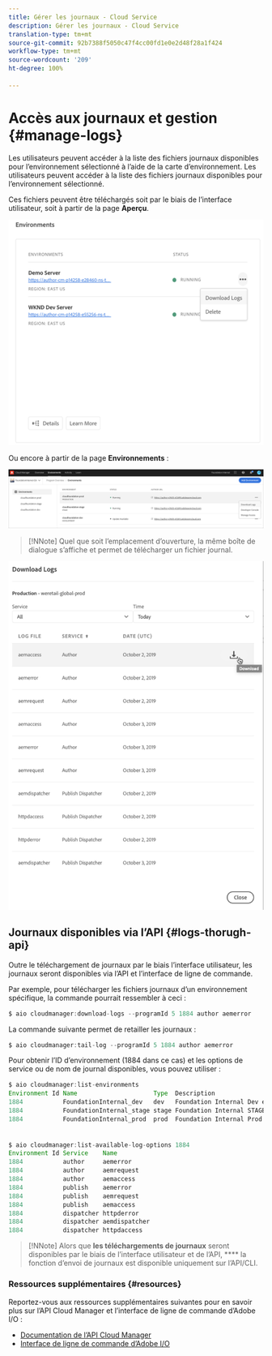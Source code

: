 ```yaml
---
title: Gérer les journaux - Cloud Service
description: Gérer les journaux - Cloud Service
translation-type: tm+mt
source-git-commit: 92b7388f5050c47f4cc00fd1e0e2d48f28a1f424
workflow-type: tm+mt
source-wordcount: '209'
ht-degree: 100%

---
```



# Accès aux journaux et gestion {#manage-logs}

Les utilisateurs peuvent accéder à la liste des fichiers journaux disponibles pour l’environnement sélectionné à l’aide de la carte d’environnement. Les utilisateurs peuvent accéder à la liste des fichiers journaux disponibles pour l’environnement sélectionné.

Ces fichiers peuvent être téléchargés soit par le biais de l’interface utilisateur, soit à partir de la page **Aperçu**.

![](assets/manage-logs1.png)

Ou encore à partir de la page **Environnements** :

![](assets/download-logs.png)

>[!NNote]
>Quel que soit l’emplacement d’ouverture, la même boîte de dialogue s’affiche et permet de télécharger un fichier journal.

![](assets/manage-logs3.png)


## Journaux disponibles via l’API {#logs-thorugh-api}

Outre le téléchargement de journaux par le biais l’interface utilisateur, les journaux seront disponibles via l’API et l’interface de ligne de commande.

Par exemple, pour télécharger les fichiers journaux d’un environnement spécifique, la commande pourrait ressembler à ceci :

```java
$ aio cloudmanager:download-logs --programId 5 1884 author aemerror
```

La commande suivante permet de retailler les journaux :

```java
$ aio cloudmanager:tail-log --programId 5 1884 author aemerror
```

Pour obtenir l’ID d’environnement (1884 dans ce cas) et les options de service ou de nom de journal disponibles, vous pouvez utiliser :

```java
$ aio cloudmanager:list-environments
Environment Id Name                     Type  Description                          
1884           FoundationInternal_dev   dev   Foundation Internal Dev environment  
1884           FoundationInternal_stage stage Foundation Internal STAGE environment
1884           FoundationInternal_prod  prod  Foundation Internal Prod environment
 
 
$ aio cloudmanager:list-available-log-options 1884
Environment Id Service    Name         
1884           author     aemerror     
1884           author     aemrequest   
1884           author     aemaccess    
1884           publish    aemerror     
1884           publish    aemrequest   
1884           publish    aemaccess    
1884           dispatcher httpderror   
1884           dispatcher aemdispatcher
1884           dispatcher httpdaccess
```

>[!NNote]
>Alors que **les téléchargements de journaux** seront disponibles par le biais de l’interface utilisateur et de l’API, **** la fonction d’envoi de journaux est disponible uniquement sur l’API/CLI.

### Ressources supplémentaires {#resources}

Reportez-vous aux ressources supplémentaires suivantes pour en savoir plus sur l’API Cloud Manager et l’interface de ligne de commande d’Adobe I/O :

* [Documentation de l’API Cloud Manager](https://www.adobe.io/apis/experiencecloud/cloud-manager/docs.html)
* [Interface de ligne de commande d’Adobe I/O](https://github.com/adobe/aio-cli-plugin-cloudmanager)